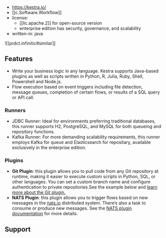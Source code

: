 
- https://kestra.io/
- [[c.Software.Workflow]] 
- license: 
  - [[lic.apache.2]] for open-source version
  - enterprise edition has security, governance, and scalability
- written-in: java

![[prdct.infinitic#similar]]

## Features

- Write your business logic in any language. Kestra supports Java-based plugins as well as scripts written in Python, R, Julia, Ruby, Shell, Powershell and Node.js.
- Flow execution based on event triggers including file detection, message queues, completion of certain flows, or results of a SQL query or API call.

### Runners

- JDBC Runner: Ideal for environments preferring traditional databases, this runner supports H2, PostgreSQL, and MySQL for both queueing and repository functions.
- Kafka Runner: For more demanding scalability requirements, this runner employs Kafka for queue and Elasticsearch for repositary, available exclusively in the enterprise edition.

### Plugins

- **Git Plugin**: this plugin allows you to pull code from any Git repository at runtime, making it easier to execute custom scripts in Python, SQL, or other languages. You can set a custom branch name and configure authentication to private repositories.See the example below and [learn more about the Git plugin.](https://kestra.io/plugins/plugin-git)
- **NATS Plugin**: this plugin allows you to trigger flows based on new messages in the [nats.io](https://nats.io/) distributed system. There’s also a task to consume or produce new messages. See the [NATS plugin documentation](https://kestra.io/plugins/plugin-nats) for more details.


## Support

### 